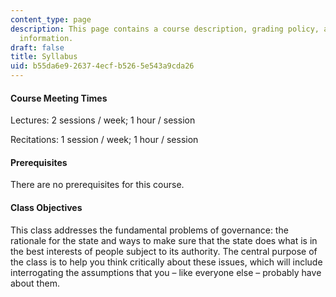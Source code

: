 ```yaml
---
content_type: page
description: This page contains a course description, grading policy, and general
  information.
draft: false
title: Syllabus
uid: b55da6e9-2637-4ecf-b526-5e543a9cda26
---
```

#### Course Meeting Times

Lectures: 2 sessions / week; 1 hour / session

Recitations: 1 session / week; 1 hour / session

#### Prerequisites

There are no prerequisites for this course.

#### Class Objectives

This class addresses the fundamental problems of governance: the rationale for the state and ways to make sure that the state does what is in the best interests of people subject to its authority. The central purpose of the class is to help you think critically about these issues, which will include interrogating the assumptions that you – like everyone else – probably have about them.